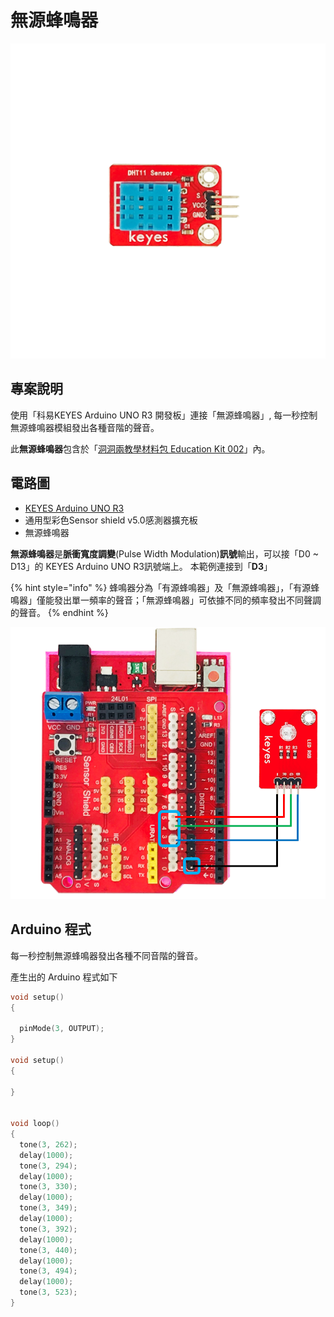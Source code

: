 # 無源蜂鳴器

![](../../.gitbook/assets/01%20%286%29.png)

## 專案說明

使用「科易KEYES Arduino UNO R3 開發板」連接「無源蜂鳴器」, 每一秒控制無源蜂鳴器模組發出各種音階的聲音。

此**無源蜂鳴器**包含於「[洞洞兩教學材料包 Education Kit 002](https://www.robotkingdom.com.tw/product/rk-education-kit-002/)」內。

## 電路圖

* [KEYES Arduino UNO R3 ](https://www.robotkingdom.com.tw/product/keyes-uno-r3/)
* 通用型彩色Sensor shield v5.0感測器擴充板
* 無源蜂鳴器

**無源蜂鳴器**是**脈衝寬度調變**\(Pulse Width Modulation\)**訊號**輸出，可以接「D0 ~ D13」的 KEYES Arduino UNO R3訊號端上。 本範例連接到「**D3**」

{% hint style="info" %}
蜂鳴器分為「有源蜂鳴器」及「無源蜂鳴器」，「有源蜂鳴器」僅能發出單一頻率的聲音；「無源蜂鳴器」可依據不同的頻率發出不同聲調的聲音。
{% endhint %}

![](../../.gitbook/assets/02%20%284%29.png)

## Arduino 程式

每一秒控制無源蜂鳴器發出各種不同音階的聲音。

產生出的 Arduino 程式如下

```c
void setup()
{

  pinMode(3, OUTPUT);
}

void setup()
{

}


void loop()
{
  tone(3, 262);
  delay(1000);
  tone(3, 294);
  delay(1000);
  tone(3, 330);
  delay(1000);
  tone(3, 349);
  delay(1000);
  tone(3, 392);
  delay(1000);
  tone(3, 440);
  delay(1000);
  tone(3, 494);
  delay(1000);
  tone(3, 523);
}

```



